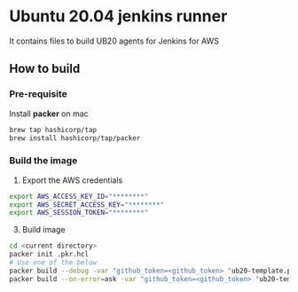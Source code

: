 # Ubuntu 20.04 jenkins runner

It contains files to build UB20 agents for Jenkins for AWS

## How to build

### Pre-requisite

Install **packer** on mac

```bash
brew tap hashicorp/tap
brew install hashicorp/tap/packer
```

### Build the image

1. Export the AWS credentials

```bash
export AWS_ACCESS_KEY_ID="********"
export AWS_SECRET_ACCESS_KEY="********"
export AWS_SESSION_TOKEN="********"
```

3. Build image

```bash
cd <current directory>
packer init .pkr.hcl
# Use one of the below
packer build --debug -var "github_token=<github_token> "ub20-template.pkr.hcl # It will prompt you to continue after each step,also it will save initial keys on the system
packer build --on-error=ask -var "github_token=<github_token> "ub20-template.pkr.hcl # It will prompt what to do in case of error
```